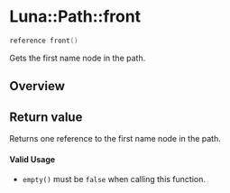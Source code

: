 # Luna::Path::front

```c++
reference front()
```

Gets the first name node in the path. 

## Overview


## Return value
Returns one reference to the first name node in the path. 

#### Valid Usage
* `empty()` must be `false` when calling this function. 

